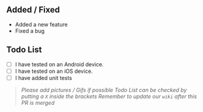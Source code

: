 ## Added / Fixed

- Added a new feature
- Fixed a bug

## Todo List

- [ ] I have tested on an Android device.
- [ ] I have tested on an iOS device.
- [ ] I have added unit tests

>*Please add pictures / Gifs if possible*
>*Todo List can be checked by putting a `X` inside the brackets*
>*Remember to update our `wiki` after this PR is merged*
